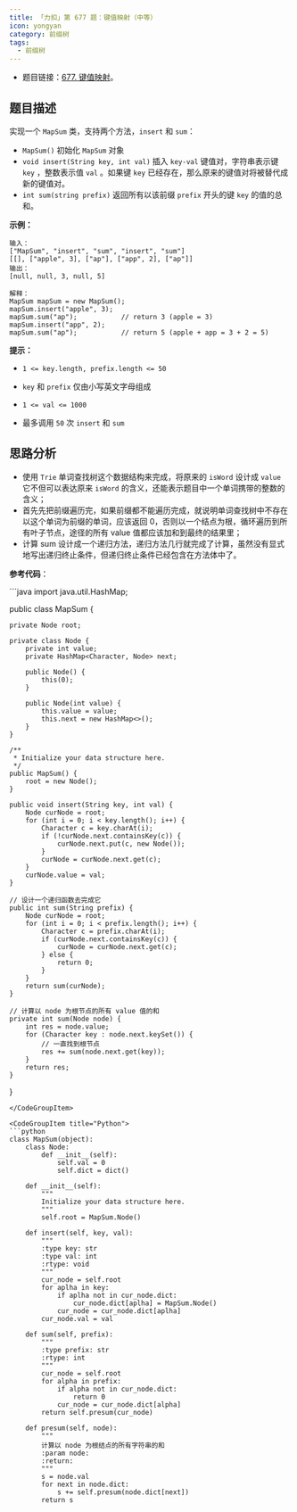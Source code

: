 ```yaml
---
title: 「力扣」第 677 题：键值映射（中等）
icon: yongyan
category: 前缀树
tags:
  - 前缀树
---
```



- 题目链接：[677. 键值映射](https://leetcode-cn.com/problems/map-sum-pairs/description/)。

## 题目描述

实现一个 `MapSum` 类，支持两个方法，`insert` 和 `sum`：

- `MapSum()` 初始化 `MapSum` 对象
- `void insert(String key, int val)` 插入 `key-val` 键值对，字符串表示键 `key` ，整数表示值 `val` 。如果键 `key` 已经存在，那么原来的键值对将被替代成新的键值对。
- `int sum(string prefix)` 返回所有以该前缀 `prefix` 开头的键 `key` 的值的总和。

**示例：**

```
输入：
["MapSum", "insert", "sum", "insert", "sum"]
[[], ["apple", 3], ["ap"], ["app", 2], ["ap"]]
输出：
[null, null, 3, null, 5]

解释：
MapSum mapSum = new MapSum();
mapSum.insert("apple", 3);  
mapSum.sum("ap");           // return 3 (apple = 3)
mapSum.insert("app", 2);    
mapSum.sum("ap");           // return 5 (apple + app = 3 + 2 = 5)
```

**提示：**

- `1 <= key.length, prefix.length <= 50`
- `key` 和 `prefix` 仅由小写英文字母组成

- `1 <= val <= 1000`
- 最多调用 `50` 次 `insert` 和 `sum`

## 思路分析

- 使用 `Trie` 单词查找树这个数据结构来完成，将原来的 `isWord` 设计成 `value` 它不但可以表达原来 `isWord` 的含义，还能表示题目中一个单词携带的整数的含义；
- 首先先把前缀遍历完，如果前缀都不能遍历完成，就说明单词查找树中不存在以这个单词为前缀的单词，应该返回 0，否则以一个结点为根，循环遍历到所有叶子节点，途径的所有 value 值都应该加和到最终的结果里；
- 计算 sum 设计成一个递归方法，递归方法几行就完成了计算，虽然没有显式地写出递归终止条件，但递归终止条件已经包含在方法体中了。

**参考代码**：

<CodeGroup>
<CodeGroupItem title="Java">
```java
import java.util.HashMap;

public class MapSum {

    private Node root;

    private class Node {
        private int value;
        private HashMap<Character, Node> next;

        public Node() {
            this(0);
        }

        public Node(int value) {
            this.value = value;
            this.next = new HashMap<>();
        }
    }

    /**
     * Initialize your data structure here.
     */
    public MapSum() {
        root = new Node();
    }

    public void insert(String key, int val) {
        Node curNode = root;
        for (int i = 0; i < key.length(); i++) {
            Character c = key.charAt(i);
            if (!curNode.next.containsKey(c)) {
                curNode.next.put(c, new Node());
            }
            curNode = curNode.next.get(c);
        }
        curNode.value = val;
    }

    // 设计一个递归函数去完成它
    public int sum(String prefix) {
        Node curNode = root;
        for (int i = 0; i < prefix.length(); i++) {
            Character c = prefix.charAt(i);
            if (curNode.next.containsKey(c)) {
                curNode = curNode.next.get(c);
            } else {
                return 0;
            }
        }
        return sum(curNode);
    }

    // 计算以 node 为根节点的所有 value 值的和
    private int sum(Node node) {
        int res = node.value;
        for (Character key : node.next.keySet()) {
            // 一直找到根节点
            res += sum(node.next.get(key));
        }
        return res;
    }
}

```
</CodeGroupItem>

<CodeGroupItem title="Python">
```python
class MapSum(object):
    class Node:
        def __init__(self):
            self.val = 0
            self.dict = dict()

    def __init__(self):
        """
        Initialize your data structure here.
        """
        self.root = MapSum.Node()

    def insert(self, key, val):
        """
        :type key: str
        :type val: int
        :rtype: void
        """
        cur_node = self.root
        for aplha in key:
            if aplha not in cur_node.dict:
                cur_node.dict[aplha] = MapSum.Node()
            cur_node = cur_node.dict[aplha]
        cur_node.val = val

    def sum(self, prefix):
        """
        :type prefix: str
        :rtype: int
        """
        cur_node = self.root
        for alpha in prefix:
            if alpha not in cur_node.dict:
                return 0
            cur_node = cur_node.dict[alpha]
        return self.presum(cur_node)

    def presum(self, node):
        """
        计算以 node 为根结点的所有字符串的和
        :param node:
        :return:
        """
        s = node.val
        for next in node.dict:
            s += self.presum(node.dict[next])
        return s
```
</CodeGroupItem>
</CodeGroup>
